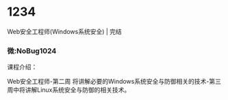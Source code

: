 # 1234
Web安全工程师(Windows系统安全) | 完结
### 微:NoBug1024 


课程介绍：

Web安全工程师-第二周 将讲解必要的Windows系统安全与防御相关的技术-第三周中将讲解Linux系统安全与防御的相关技术。
